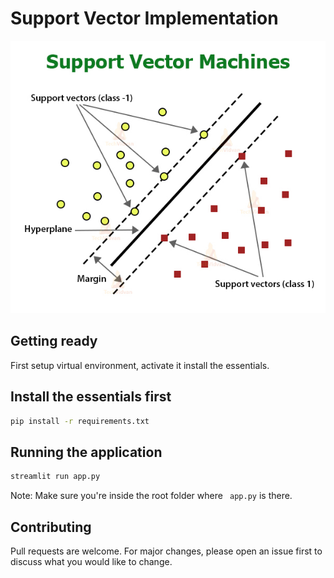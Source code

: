 # Support Vector Implementation

![alt text](https://github.com/Crazz-Zaac/Support-Vector-Machine-Implementation/blob/master/img/svm1.jpg)

## Getting ready
First setup virtual environment, activate it install the essentials.


## Install the essentials first
```bash
pip install -r requirements.txt
```

## Running the application
```bash
streamlit run app.py
```
Note: Make sure you're inside the root folder where ``` app.py``` is there.


## Contributing
Pull requests are welcome. For major changes, please open an issue first to discuss what you would like to change.

